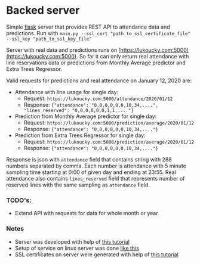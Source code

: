 # Backed server
Simple [flask](https://palletsprojects.com/p/flask/) server that provides REST API to attendance data and predictions. Run with `main.py --ssl_cert "path_to_ssl_certificate_file" --ssl_key "path_to_ssl_key_file"`

Server with real data and predictions runs on [https://lukoucky.com:5000](https://lukoucky.com:5000). So far it can only return real attendance with line reservations data or predictions from Monthly Average predictor and Extra Trees Regressor.

Valid requests for predictions and real attendance on January 12, 2020 are:
* Attendance with line usage for single day:
  * Request: `https://lukoucky.com:5000/attendance/2020/01/12`
  * Response: `{"attendance": "0,0,0,0,0,0,10,34,....", "lines_reserved": "0,0,0,0,0,0,1,1,...."}`
* Prediction from Monthly Average predictor for single day:
  * Request: `https://lukoucky.com:5000/prediction/average/2020/01/12`
  * Response: `{"attendance": "0,0,0,0,0,0,10,34,...."}`
* Prediction from Extra Trees Regressor for single day:
  * Request: `https://lukoucky.com:5000/prediction/average/2020/01/12`
  * Response: `{"attendance": "0,0,0,0,0,0,10,34,...."}`

Response is json with `attendance` field that contains string with 288 numbers separated by comma. Each number is attendance with 5 minute sampling time starting at 0:00 of given day and ending at 23:55. Real attendance also contains `lines_reserved` field that represents number of reserved lines with the same sampling as `attendance` field.

### TODO's:
* Extend API with requests for data for whole month or year.
 

### Notes 
* Server was developed with help of [this tutorial](https://blog.miguelgrinberg.com/post/the-flask-mega-tutorial-part-i-hello-world)
* Setup of service on linux server was done [like this](https://blog.miguelgrinberg.com/post/running-a-flask-application-as-a-service-with-systemd)
* SSL certificates on server were generated with help of [this tutorial](https://pythonprogramming.net/ssl-https-letsencrypt-flask-tutorial/)